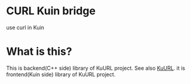 # CURL Kuin bridge
use curl in Kuin

# What is this?

This is backend(C++ side) library of KuURL project. See also [KuURL](https://github.com/pinfort/kuurl). it is frontend(Kuin side) library of KuURL project.
